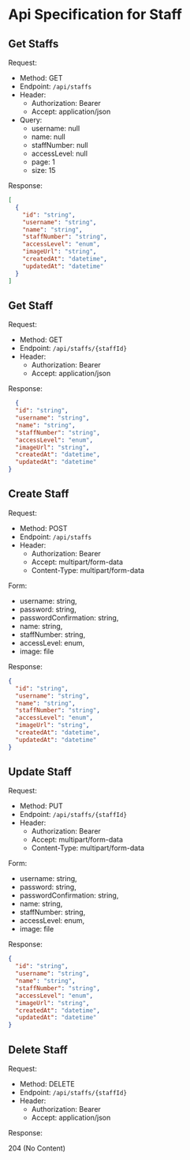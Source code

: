 ﻿# Api Specification for Staff

## Get Staffs

Request:
- Method: GET
- Endpoint: `/api/staffs`
- Header:
  - Authorization: Bearer <token>
  - Accept: application/json
- Query:
  - username: null
  - name: null
  - staffNumber: null
  - accessLevel: null
  - page: 1
  - size: 15

Response:

```json
[
  {
    "id": "string",
    "username": "string",
    "name": "string",
    "staffNumber": "string",
    "accessLevel": "enum",
    "imageUrl": "string",
    "createdAt": "datetime",
    "updatedAt": "datetime"
  }
]
```

## Get Staff

Request:
- Method: GET
- Endpoint: `/api/staffs/{staffId}`
- Header:
  - Authorization: Bearer <token>
  - Accept: application/json

Response:

```json
  {
  "id": "string",
  "username": "string",
  "name": "string",
  "staffNumber": "string",
  "accessLevel": "enum",
  "imageUrl": "string",
  "createdAt": "datetime",
  "updatedAt": "datetime"
}
```

## Create Staff

Request:
- Method: POST
- Endpoint: `/api/staffs`
- Header:
  - Authorization: Bearer <token>
  - Accept: multipart/form-data
  - Content-Type: multipart/form-data

Form:

- username: string,
- password: string,
- passwordConfirmation: string,
- name: string,
- staffNumber: string,
- accessLevel: enum,
- image: file

Response:

```json
{
  "id": "string",
  "username": "string",
  "name": "string",
  "staffNumber": "string",
  "accessLevel": "enum",
  "imageUrl": "string",
  "createdAt": "datetime",
  "updatedAt": "datetime"
}
```

## Update Staff

Request:
- Method: PUT
- Endpoint: `/api/staffs/{staffId}`
- Header:
  - Authorization: Bearer <token>
  - Accept: multipart/form-data
  - Content-Type: multipart/form-data

Form:

- username: string,
- password: string,
- passwordConfirmation: string,
- name: string,
- staffNumber: string,
- accessLevel: enum,
- image: file

Response:

```json
{
  "id": "string",
  "username": "string",
  "name": "string",
  "staffNumber": "string",
  "accessLevel": "enum",
  "imageUrl": "string",
  "createdAt": "datetime",
  "updatedAt": "datetime"
}
```

## Delete Staff

Request:
- Method: DELETE
- Endpoint: `/api/staffs/{staffId}`
- Header:
  - Authorization: Bearer <token>
  - Accept: application/json

Response:

204 (No Content)